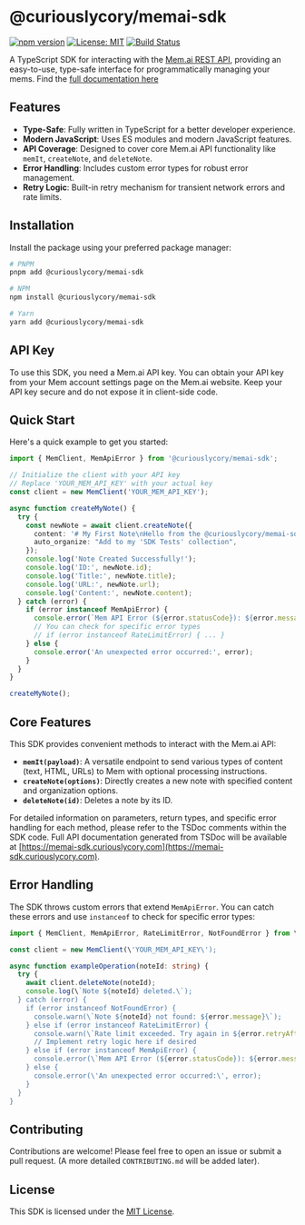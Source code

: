 # @curiouslycory/memai-sdk

[![npm version](https://badge.fury.io/js/%40curiouslycory%2Fmemai-sdk.svg)](https://badge.fury.io/js/%40curiouslycory%2Fmemai-sdk)
[![License: MIT](https://img.shields.io/badge/License-MIT-yellow.svg)](https://opensource.org/licenses/MIT)
[![Build Status](https://github.com/CuriouslyCory/memai-sdk/actions/workflows/main.yml/badge.svg)](https://github.com/CuriouslyCory/memai-sdk/actions/workflows/main.yml)

A TypeScript SDK for interacting with the [Mem.ai REST API](https://mem.ai), providing an easy-to-use, type-safe interface for programmatically managing your mems. Find the [full documentation here](https://memai-sdk.curiouslycory.com)

## Features

- **Type-Safe**: Fully written in TypeScript for a better developer experience.
- **Modern JavaScript**: Uses ES modules and modern JavaScript features.
- **API Coverage**: Designed to cover core Mem.ai API functionality like `memIt`, `createNote`, and `deleteNote`.
- **Error Handling**: Includes custom error types for robust error management.
- **Retry Logic**: Built-in retry mechanism for transient network errors and rate limits.

## Installation

Install the package using your preferred package manager:

```bash
# PNPM
pnpm add @curiouslycory/memai-sdk

# NPM
npm install @curiouslycory/memai-sdk

# Yarn
yarn add @curiouslycory/memai-sdk
```

## API Key

To use this SDK, you need a Mem.ai API key. You can obtain your API key from your Mem account settings page on the Mem.ai website. Keep your API key secure and do not expose it in client-side code.

## Quick Start

Here\'s a quick example to get you started:

```typescript
import { MemClient, MemApiError } from '@curiouslycory/memai-sdk';

// Initialize the client with your API key
// Replace 'YOUR_MEM_API_KEY' with your actual key
const client = new MemClient('YOUR_MEM_API_KEY');

async function createMyNote() {
  try {
    const newNote = await client.createNote({
      content: '# My First Note\nHello from the @curiouslycory/memai-sdk!',
      auto_organize: "Add to my 'SDK Tests' collection",
    });
    console.log('Note Created Successfully!');
    console.log('ID:', newNote.id);
    console.log('Title:', newNote.title);
    console.log('URL:', newNote.url);
    console.log('Content:', newNote.content);
  } catch (error) {
    if (error instanceof MemApiError) {
      console.error(`Mem API Error (${error.statusCode}): ${error.message}`);
      // You can check for specific error types
      // if (error instanceof RateLimitError) { ... }
    } else {
      console.error('An unexpected error occurred:', error);
    }
  }
}

createMyNote();
```

## Core Features

This SDK provides convenient methods to interact with the Mem.ai API:

- **`memIt(payload)`**: A versatile endpoint to send various types of content (text, HTML, URLs) to Mem with optional processing instructions.
- **`createNote(options)`**: Directly creates a new note with specified content and organization options.
- **`deleteNote(id)`**: Deletes a note by its ID.

For detailed information on parameters, return types, and specific error handling for each method, please refer to the TSDoc comments within the SDK code. Full API documentation generated from TSDoc will be available at [https://memai-sdk.curiouslycory.com](https://memai-sdk.curiouslycory.com).

## Error Handling

The SDK throws custom errors that extend `MemApiError`. You can catch these errors and use `instanceof` to check for specific error types:

```typescript
import { MemClient, MemApiError, RateLimitError, NotFoundError } from \'@curiouslycory/memai-sdk\';

const client = new MemClient(\'YOUR_MEM_API_KEY\');

async function exampleOperation(noteId: string) {
  try {
    await client.deleteNote(noteId);
    console.log(\`Note ${noteId} deleted.\`);
  } catch (error) {
    if (error instanceof NotFoundError) {
      console.warn(\`Note ${noteId} not found: ${error.message}\`);
    } else if (error instanceof RateLimitError) {
      console.warn(\`Rate limit exceeded. Try again in ${error.retryAfter} seconds.\`);
      // Implement retry logic here if desired
    } else if (error instanceof MemApiError) {
      console.error(\`Mem API Error (${error.statusCode}): ${error.message}\`);
    } else {
      console.error(\'An unexpected error occurred:\', error);
    }
  }
}
```

## Contributing

Contributions are welcome! Please feel free to open an issue or submit a pull request. (A more detailed `CONTRIBUTING.md` will be added later).

## License

This SDK is licensed under the [MIT License](LICENSE).
